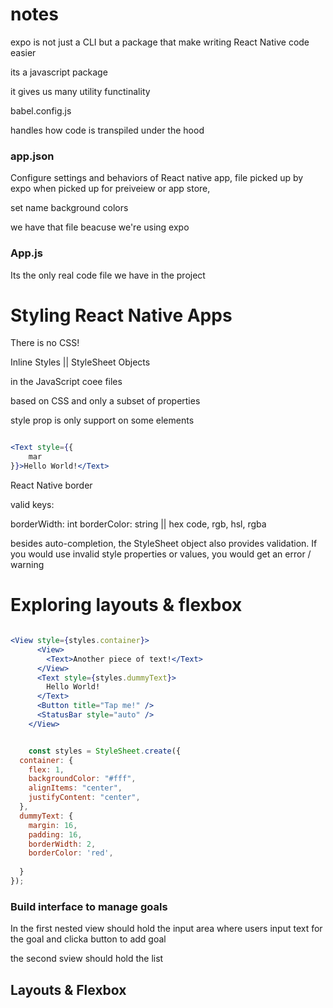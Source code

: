 # notes


expo is not just a CLI but a package that make writing React Native code easier

its a javascript package

it gives us many utility functinality

babel.config.js

handles how code is transpiled under the hood

### app.json


Configure settings and behaviors of React native app, file picked up by expo when picked up for preiveiew or app store,


set name
background colors


we have that file beacuse we're using expo


### App.js

Its the only real code file we have in the project 



# Styling React Native Apps


There is no CSS!

Inline Styles || StyleSheet Objects

in the JavaScript coee files

based on CSS and only a subset of properties

style prop is only support on some elements


```jsx

<Text style={{
    mar
}}>Hello World!</Text>

```


React Native border

valid keys:

borderWidth: int
borderColor: string || hex code, rgb, hsl, rgba

besides auto-completion, the StyleSheet object also provides validation.
If you would use invalid style properties or values, you would get an error / warning


# Exploring layouts & flexbox

```jsx

<View style={styles.container}>
      <View>
        <Text>Another piece of text!</Text>
      </View>
      <Text style={styles.dummyText}>
        Hello World!
      </Text>
      <Button title="Tap me!" />
      <StatusBar style="auto" />
    </View>


    const styles = StyleSheet.create({
  container: {
    flex: 1,
    backgroundColor: "#fff",
    alignItems: "center",
    justifyContent: "center",
  },
  dummyText: {
    margin: 16,
    padding: 16,
    borderWidth: 2,
    borderColor: 'red',
    
  }
});
```



### Build interface to manage goals

In the first nested view should hold the input area where users input text for the goal
and clicka button to add goal

the second sview should hold the list 



## Layouts & Flexbox

